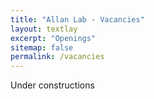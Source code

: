 ```yaml
---
title: "Allan Lab - Vacancies"
layout: textlay
excerpt: "Openings"
sitemap: false
permalink: /vacancies
---
```

Under constructions
